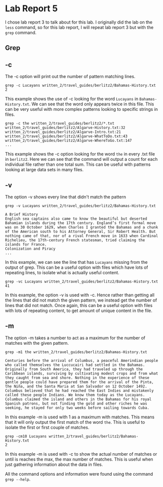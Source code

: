 # Lab Report 5

I chose lab report 3 to talk about for this lab. I originally did the lab on the `less` command, so for this
lab report, I will repeat lab report 3 but with the `grep` command. 

## Grep

## -c
The -c option will print out the number of pattern matching lines. 

```
grep -c Lucayans written_2/travel_guides/berlitz2/Bahamas-History.txt
2
```
This example shows the use of -c looking for the word `Lucayans` in `Bahamas-History.txt`. We can see that the word only appears twice in this file. This can be very useful with more complex patterns looking to specific strings in files. 


```
grep -c the written_2/travel_guides/berlitz2/*.txt
written_2/travel_guides/berlitz2/Algarve-History.txt:32
written_2/travel_guides/berlitz2/Algarve-Intro.txt:21
written_2/travel_guides/berlitz2/Algarve-WhatToDo.txt:43
written_2/travel_guides/berlitz2/Algarve-WhereToGo.txt:147
...
```

This example shows the -c option looking for the word `the` in every .txt file in `berlitz2`. Here we can see that the command will output a count for each individual file rather than one total sum. This can be useful with patterns looking at large data sets in many files. 

## -v

The option -v shows every line that didn't match the pattern

```
grep -v Lucayans written_2/travel_guides/berlitz2/Bahamas-History.txt

A Brief History
English sea captains also came to know the beautiful but deserted Bahamian islands during the 17th century. England’s first formal move was on 30 October 1629, when Charles I granted the Bahamas and a chunk of the American south to his Attorney General, Sir Robert Health. But nothing came of that, nor of a rival French move in 1633 when Cardinal Richelieu, the 17th-century French statesman, tried claiming the islands for France.
Colonization and Piracy
...
```

In this example, we can see the line that has `Lucayans` missing from the output of grep. This can be a useful option with files which have lots of repeating lines, to isolate what is actually useful content. 

```
grep -vc Lucayans written_2/travel_guides/berlitz2/Bahamas-History.txt
41
```

In this example, the option -v is used with -c. Hence rather than getting all the lines that did not match the given pattern, we instead get the number of lines that did not match. Once again, this can be a useful option with files with lots of repeating content, to get amount of unique content in the file. 

## -m

The option -m takes a number to act as a maximum for the number of matches with the given pattern.

```
grep -m1 the written_2/travel_guides/berlitz2/Bahamas-History.txt

Centuries before the arrival of Columbus, a peaceful Amerindian people who called themselves the Luccucairi had settled in the Bahamas. Originally from South America, they had traveled up through the Caribbean islands, surviving by cultivating modest crops and from what they caught from sea and shore. Nothing in the experience of these gentle people could have prepared them for the arrival of the Pinta, the Niña, and the Santa Maria at San Salvador on 12 October 1492. Columbus believed that he had reached the East Indies and mistakenly called these people Indians. We know them today as the Lucayans. Columbus claimed the island and others in the Bahamas for his royal Spanish patrons, but not finding the gold and other riches he was seeking, he stayed for only two weeks before sailing towards Cuba.
```

In this example -m is used with 1 as a maximum with matches. This means that it will only output the first match of the word `the`. This is useful to isolate the first or first couple of matches. 

```
grep -cm10 Lucayans written_2/travel_guides/berlitz2/Bahamas-History.txt
2
```

In this example -m is used with -c to show the actual number of matches or until is reaches the max, the max number of matches. This is useful when just gathering information about the data in files. 

All the command options and information were found using the command `grep --help`. 
